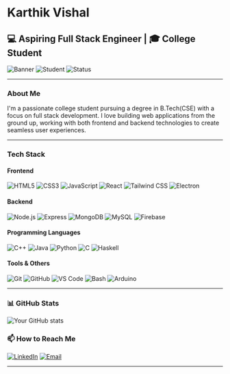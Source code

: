 # Karthik Vishal

## 💻 Aspiring Full Stack Engineer | 🎓 College Student

![Banner](https://img.shields.io/badge/Full%20Stack-Developer-blue)
![Student](https://img.shields.io/badge/College-Student-orange)
![Status](https://img.shields.io/badge/Status-Learning%20&%20Building-brightgreen)

---

### About Me

I'm a passionate college student pursuing a degree in B.Tech(CSE) with a focus on full stack development. I love building web applications from the ground up, working with both frontend and backend technologies to create seamless user experiences.

---

### Tech Stack

#### Frontend
![HTML5](https://img.shields.io/badge/-HTML5-E34F26?style=flat&logo=html5&logoColor=white)
![CSS3](https://img.shields.io/badge/-CSS3-1572B6?style=flat&logo=css3)
![JavaScript](https://img.shields.io/badge/-JavaScript-F7DF1E?style=flat&logo=javascript&logoColor=black)
![React](https://img.shields.io/badge/-React-61DAFB?style=flat&logo=react&logoColor=black)
![Tailwind CSS](https://img.shields.io/badge/-Tailwind%20CSS-38B2AC?style=flat&logo=tailwindcss&logoColor=white)
![Electron](https://img.shields.io/badge/-Electron-47848F?style=flat&logo=electron&logoColor=white)

#### Backend
![Node.js](https://img.shields.io/badge/-Node.js-339933?style=flat&logo=node.js&logoColor=white)
![Express](https://img.shields.io/badge/-Express-000000?style=flat&logo=express)
![MongoDB](https://img.shields.io/badge/-MongoDB-47A248?style=flat&logo=mongodb&logoColor=white)
![MySQL](https://img.shields.io/badge/-MySQL-4479A1?style=flat&logo=mysql&logoColor=white)
![Firebase](https://img.shields.io/badge/-Firebase-FFCB2F?style=flat&logo=firebase&logoColor=white)

#### Programming Languages
![C++](https://img.shields.io/badge/-C%2B%2B-00599C?style=flat&logo=c%2B%2B&logoColor=white)
![Java](https://img.shields.io/badge/-Java-007396?style=flat&logo=java&logoColor=white)
![Python](https://img.shields.io/badge/-Python-3776AB?style=flat&logo=python&logoColor=white)
![C](https://img.shields.io/badge/-C-00599C?style=flat&logo=c&logoColor=white)
![Haskell](https://img.shields.io/badge/-Haskell-5D4F85?style=flat&logo=haskell&logoColor=white)

#### Tools & Others
![Git](https://img.shields.io/badge/-Git-F05032?style=flat&logo=git&logoColor=white)
![GitHub](https://img.shields.io/badge/-GitHub-181717?style=flat&logo=github&logoColor=white)
![VS Code](https://img.shields.io/badge/-VS%20Code-007ACC?style=flat&logo=visual-studio-code)
![Bash](https://img.shields.io/badge/-Bash-4EAA25?style=flat&logo=gnubash&logoColor=white)
![Arduino](https://img.shields.io/badge/-Arduino-00979D?style=flat&logo=arduino&logoColor=white)

---

### 📊 GitHub Stats

![Your GitHub stats](https://github-readme-stats.vercel.app/api?username=karthikvishal-s&show_icons=true&theme=tokyonight)



### 📫 How to Reach Me

[![LinkedIn](https://img.shields.io/badge/LinkedIn-0077B5?style=for-the-badge&logo=linkedin&logoColor=white)](www.linkedin.com/in/karthik-vishal-s-851921287)
[![Email](https://img.shields.io/badge/Email-D14836?style=for-the-badge&logo=gmail&logoColor=white)](mailto:karthikvishal1506@gmail.com)

---
